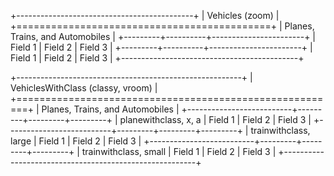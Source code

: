+--------------------------------------------+
| Vehicles (zoom)                            |
+============================================+
| Planes, Trains, and Automobiles            |
+---------+----------+-----------------------+
| Field 1 | Field 2  | Field 3               |
+---------+----------+-----------------------+
| Field 1 | Field 2  | Field 3               |
+--------------------------------------------+

+--------------------------------------------------------+
| VehiclesWithClass (classy, vroom)                      |
+========================================================+
| Planes, Trains, and Automobiles                        |
+--------------------------+---------+---------+---------+
| planewithclass, x, a     | Field 1 | Field 2 | Field 3 |
+--------------------------+---------+---------+---------+
| trainwithclass, large    | Field 1 | Field 2 | Field 3 |
+--------------------------+---------+---------+---------+
| trainwithclass, small    | Field 1 | Field 2 | Field 3 |
+--------------------------------------------------------+
